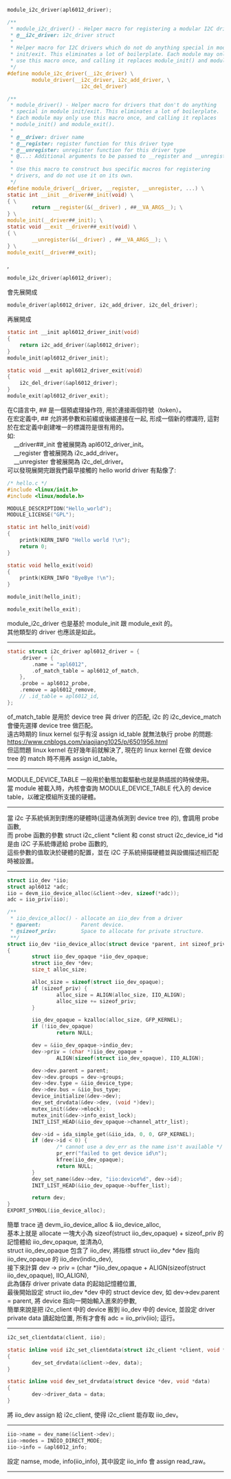 ```c
module_i2c_driver(apl6012_driver);
```
```c
/**
 * module_i2c_driver() - Helper macro for registering a modular I2C driver
 * @__i2c_driver: i2c_driver struct
 *
 * Helper macro for I2C drivers which do not do anything special in module
 * init/exit. This eliminates a lot of boilerplate. Each module may only
 * use this macro once, and calling it replaces module_init() and module_exit()
 */
#define module_i2c_driver(__i2c_driver) \
        module_driver(__i2c_driver, i2c_add_driver, \
                        i2c_del_driver)
```
```c
/**
 * module_driver() - Helper macro for drivers that don't do anything
 * special in module init/exit. This eliminates a lot of boilerplate.
 * Each module may only use this macro once, and calling it replaces
 * module_init() and module_exit().
 *
 * @__driver: driver name
 * @__register: register function for this driver type
 * @__unregister: unregister function for this driver type
 * @...: Additional arguments to be passed to __register and __unregister.
 *
 * Use this macro to construct bus specific macros for registering
 * drivers, and do not use it on its own.
 */
#define module_driver(__driver, __register, __unregister, ...) \
static int __init __driver##_init(void) \
{ \
        return __register(&(__driver) , ##__VA_ARGS__); \
} \
module_init(__driver##_init); \
static void __exit __driver##_exit(void) \
{ \
        __unregister(&(__driver) , ##__VA_ARGS__); \
} \
module_exit(__driver##_exit);
```
,  
```c
module_i2c_driver(apl6012_driver);
```
會先展開成
```c
module_driver(apl6012_driver, i2c_add_driver, i2c_del_driver);
```
再展開成
```c
static int __init apl6012_driver_init(void)
{
    return i2c_add_driver(&apl6012_driver);
}
module_init(apl6012_driver_init);

static void __exit apl6012_driver_exit(void)
{
    i2c_del_driver(&apl6012_driver);
}
module_exit(apl6012_driver_exit);
```
在C語言中, ## 是一個預處理操作符, 用於連接兩個符號（token）。  
在宏定義中, ## 允許將參數和前綴或後綴連接在一起, 形成一個新的標識符, 這對於在宏定義中創建唯一的標識符是很有用的。  
如:  
&nbsp;&nbsp;&nbsp;&nbsp;__driver##_init 會被展開為 apl6012_driver_init。  
&nbsp;&nbsp;&nbsp;&nbsp;__register 會被展開為 i2c_add_driver。  
&nbsp;&nbsp;&nbsp;&nbsp;__unregister 會被展開為 i2c_del_driver。  
可以發現展開完跟我們最早接觸的 hello world driver 有點像了:
```c
/* hello.c */
#include <linux/init.h>
#include <linux/module.h>

MODULE_DESCRIPTION("Hello_world");
MODULE_LICENSE("GPL");

static int hello_init(void)
{
    printk(KERN_INFO "Hello world !\n");
    return 0;
}

static void hello_exit(void)
{
    printk(KERN_INFO "ByeBye !\n");
}

module_init(hello_init);

module_exit(hello_exit);
```
module_i2c_driver 也是基於 module_init 跟 module_exit 的。  
其他類型的 driver 也應該是如此。  
  
-------------------------------------------------------------  

```c
static struct i2c_driver apl6012_driver = {
	.driver = {
		.name = "apl6012",
		.of_match_table = apl6012_of_match,
	},
	.probe = apl6012_probe,
	.remove = apl6012_remove,
	// .id_table = apl6012_id,
};
```
of_match_table 是用於 device tree 與 driver 的匹配, i2c 的 i2c_device_match 會優先選擇 device tree 做匹配。  
遠古時期的 linux kernel 似乎有沒 assign id_table 就無法執行 probe 的問題:  
https://www.cnblogs.com/xiaojiang1025/p/6501956.html  
但這問題 linux kernel 在好幾年前就解決了, 現在的 linux kernel 在做 device tree 的 match 時不用再 assign id_table。  
  
-------------------------------------------------------------  
  
MODULE_DEVICE_TABLE 一般用於動態加載驅動也就是熱插拔的時候使用。  
當 module 被載入時，內核會查詢 MODULE_DEVICE_TABLE 代入的 device table，以確定模組所支援的硬體。
  
-------------------------------------------------------------  
  
當 i2c 子系統偵測到對應的硬體時(這邊為偵測到 device tree 的), 會調用 probe 函數,  
而 probe 函數的參數 struct i2c_client *client 和 const struct i2c_device_id *id 是由 i2C 子系統傳遞給 probe 函數的,  
這些參數的值取決於硬體的配置，並在 i2C 子系統掃描硬體並與設備描述相匹配時被設置。  
  
-------------------------------------------------------------  

```c
struct iio_dev *iio;
struct apl6012 *adc;
iio = devm_iio_device_alloc(&client->dev, sizeof(*adc));
adc = iio_priv(iio);
```
```c
/**
 * iio_device_alloc() - allocate an iio_dev from a driver
 * @parent:             Parent device.
 * @sizeof_priv:        Space to allocate for private structure.
 **/
struct iio_dev *iio_device_alloc(struct device *parent, int sizeof_priv)
{
        struct iio_dev_opaque *iio_dev_opaque;
        struct iio_dev *dev;
        size_t alloc_size;

        alloc_size = sizeof(struct iio_dev_opaque);
        if (sizeof_priv) { 
                alloc_size = ALIGN(alloc_size, IIO_ALIGN);
                alloc_size += sizeof_priv;
        }

        iio_dev_opaque = kzalloc(alloc_size, GFP_KERNEL);
        if (!iio_dev_opaque)
                return NULL;

        dev = &iio_dev_opaque->indio_dev;
        dev->priv = (char *)iio_dev_opaque +
                ALIGN(sizeof(struct iio_dev_opaque), IIO_ALIGN);

        dev->dev.parent = parent;
        dev->dev.groups = dev->groups;
        dev->dev.type = &iio_device_type;
        dev->dev.bus = &iio_bus_type;
        device_initialize(&dev->dev);
        dev_set_drvdata(&dev->dev, (void *)dev);
        mutex_init(&dev->mlock);
        mutex_init(&dev->info_exist_lock);
        INIT_LIST_HEAD(&iio_dev_opaque->channel_attr_list);

        dev->id = ida_simple_get(&iio_ida, 0, 0, GFP_KERNEL);
        if (dev->id < 0) {
                /* cannot use a dev_err as the name isn't available */
                pr_err("failed to get device id\n");
                kfree(iio_dev_opaque);
                return NULL;
        }
        dev_set_name(&dev->dev, "iio:device%d", dev->id);
        INIT_LIST_HEAD(&iio_dev_opaque->buffer_list);

        return dev;
}
EXPORT_SYMBOL(iio_device_alloc);
```
簡單 trace 過 devm_iio_device_alloc & iio_device_alloc,  
基本上就是 allocate 一塊大小為 sizeof(struct iio_dev_opaque) + sizeof_priv 的記憶體給 iio_dev_opaque, 並清為0,  
struct iio_dev_opaque 包含了 iio_dev, 將指標 struct iio_dev *dev 指向 iio_dev_opaque 的 iio_dev(indio_dev),  
接下來計算 dev -> priv = (char *)iio_dev_opaque + ALIGN(sizeof(struct iio_dev_opaque), IIO_ALIGN),  
此為儲存 driver private data 的起始記憶體位置,  
最後開始設定 struct iio_dev *dev 中的 struct device dev, 如 dev->dev.parent = parent, 將 device 指向一開始輸入進來的參數,  
簡單來說是把 i2c_client 中的 device 搬到 iio_dev 中的 device, 並設定 driver private data 讀起始位置, 所有才會有 adc = iio_priv(iio); 這行。  
  
-------------------------------------------------------------  

```c
i2c_set_clientdata(client, iio);
```
```c
static inline void i2c_set_clientdata(struct i2c_client *client, void *data)
{               
        dev_set_drvdata(&client->dev, data);
}
```
```c
static inline void dev_set_drvdata(struct device *dev, void *data)
{               
        dev->driver_data = data;
}
```
將 iio_dev assign 給 i2c_client, 使得 i2c_client 能存取 iio_dev。  
  
-------------------------------------------------------------  
  
```c
iio->name = dev_name(&client->dev);
iio->modes = INDIO_DIRECT_MODE;
iio->info = &apl6012_info;
```
設定 namse, mode, info(iio_info), 其中設定 iio_info 會 assign read_raw。  
  
-------------------------------------------------------------  

